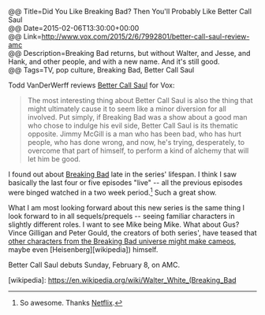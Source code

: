 @@ Title=Did You Like Breaking Bad? Then You'll Probably Like Better Call Saul  
@@ Date=2015-02-06T13:30:00+00:00  
@@ Link=http://www.vox.com/2015/2/6/7992801/better-call-saul-review-amc  
@@ Description=Breaking Bad returns, but without Walter, and Jesse, and Hank, and other people, and with a new name. And it's still good.  
@@ Tags=TV, pop culture, Breaking Bad, Better Call Saul  

Todd VanDerWerff reviews [Better Call Saul][imdb] for Vox:
>The most interesting thing about Better Call Saul is also the thing that might ultimately cause it to seem like a minor diversion for all involved. Put simply, if Breaking Bad was a show about a good man who chose to indulge his evil side, Better Call Saul is its thematic opposite. Jimmy McGill is a man who has been bad, who has hurt people, who has done wrong, and now, he's trying, desperately, to overcome that part of himself, to perform a kind of alchemy that will let him be good.

I found out about [Breaking Bad][imdb 2] late in the series' lifespan. I think I saw basically the last four or five episodes "live" -- all the previous episodes were binged watched in a two week period.[^nf] Such a great show.

What I am most looking forward about this new series is the same thing I look forward to in all sequels/prequels -- seeing familiar characters in slightly different roles. I want to see Mike being Mike. What about Gus? Vince Gilligan and Peter Gould, the creators of both series', have teased that [other characters from the Breaking Bad universe might make cameos][avclub], maybe even [Heisenberg][wikipedia]) himself. 

Better Call Saul debuts Sunday, February 8, on AMC.

[^nf]: So awesome. Thanks [Netflix][netflix].

[avclub]: http://www.avclub.com/article/yes-embetter-call-saulem-will-have-cameos-from-oth-104310
[imdb]: http://www.imdb.com/title/tt3032476/?ref_=nv_sr_1
[imdb 2]: http://www.imdb.com/title/tt0903747/?ref_=nv_sr_1
[netflix]: http://www.netflix.com/search/breaking%20bad
[wikipedia]: https://en.wikipedia.org/wiki/Walter_White_(Breaking_Bad